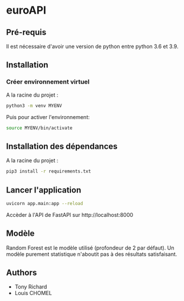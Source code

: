 # euroAPI
## **Pré-requis**
Il est nécessaire d'avoir une version de python entre python 3.6 et 3.9.
## **Installation**
### **Créer environnement virtuel** 
A la racine du projet :
```sh
python3 -m venv MYENV
```

Puis pour activer l'environnement:

```sh
source MYENV/bin/activate
```
## **Installation des dépendances**
A la racine du projet : 
```sh
pip3 install -r requirements.txt
```

## **Lancer l'application** 
```sh
uvicorn app.main:app --reload
```
Accèder à l'API de FastAPI sur http://localhost:8000

## Modèle
Random Forest est le modèle utilisé (profondeur de 2 par défaut). Un modèle purement statistique n'aboutit pas à des résultats satisfaisant.

## **Authors**
- Tony Richard
- Louis CHOMEL